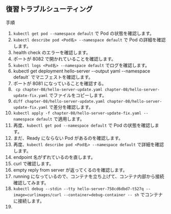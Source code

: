 ## 復習トラブルシューティング

手順

1. `kubectl get pod --namespace default` で Pod の状態を確認します。
2. `kubectl describe pod <Pod名> --namespace default` で Pod の詳細を確認します。
3. health check のエラーを確認します。
4. ポートが 8082 で開かれていることを確認します。
5. `kubectl logs <Pod名> --namespace default` でログを確認します。
6. kubectl get deployment hello-server --output yaml --namespace default` でマニフェストを確認します。
7. ポートが 8081 になっていることを確認する。
8. ` cp chapter-08/hello-server-update.yaml chapter-08/hello-server-update-fix.yaml` でファイルをコピーします。
9. `diff chapter-08/hello-server-update.yaml chapter-08/hello-server-update-fix.yaml` で差分を確認します。
10. `kubectl apply -f chapter-08/hello-server-update-fix.yaml --namespace default` で適用します。
11. 再度、`kubectl get pod --namespace default` で Pod の状態を確認します。
12. まだ、Ready にならない Pod があるのを確認します。
13. 再度、`kubectl describe pod <Pod名> --namespace default` で詳細を確認します。
14. endpoint 名がずれているのを直します。
15. curl で確認します。
16. empty reply from server が返ってくるのを確認します。
17. running になっているので、コンテナを立ち上げて、コンテナ内部から接続確認してみます。
18. `kubectl debug --stdin --tty hello-server-758cd6dbd7-t527q --image=curlimages/curl --container=debug-container -- sh` でコンテナに接続します。
19. 